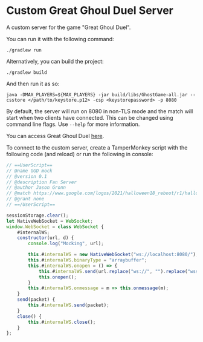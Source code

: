 # Custom Great Ghoul Duel Server

A custom server for the game "Great Ghoul Duel".

You can run it with the following command:

```
./gradlew run
```

Alternatively, you can build the project:

```
./gradlew build
```

And then run it as so:

```
java -DMAX_PLAYERS=${MAX_PLAYERS} -jar build/libs/GhostGame-all.jar --csstore </path/to/keystore.p12> -csp <keystorepassword> -p 8080
```

By default, the server will run on 8080 in non-TLS mode and the match will start when two clients have connected.
This can be changed using command line flags. Use `--help` for more information.

You can access Great Ghoul Duel [here](https://www.google.com/logos/2021/halloween18_reboot/r1/halloween18_reboot.html).

To connect to the custom server, create a TamperMonkey script with the following code (and reload) or run the following in console:

```javascript
// ==UserScript==
// @name GGD mock
// @version 0.1
// @description Fan Server
// @author Jason Gronn
// @match https://www.google.com/logos/2021/halloween18_reboot/r1/halloween18_reboot.html
// @grant none
// ==/UserScript==

sessionStorage.clear();
let NativeWebSocket = WebSocket;
window.WebSocket = class WebSocket {
	#internalWS;
	constructor(url, d) {
		console.log("Mocking", url);

		this.#internalWS = new NativeWebSocket("ws://localhost:8080/");
		this.#internalWS.binaryType = "arraybuffer";
		this.#internalWS.onopen = () => {
			this.#internalWS.send(url.replace("ws://", "").replace("wss://", ""));
			this.onopen();
		}
		this.#internalWS.onmessage = m => this.onmessage(m);
	}
	send(packet) {
		this.#internalWS.send(packet);
	}
	close() {
		this.#internalWS.close();
	}
};
```
